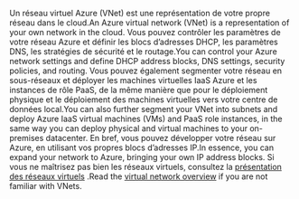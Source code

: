 <span data-ttu-id="819b8-101">Un réseau virtuel Azure (VNet) est une représentation de votre propre réseau dans le cloud.</span><span class="sxs-lookup"><span data-stu-id="819b8-101">An Azure virtual network (VNet) is a representation of your own network in the cloud.</span></span> <span data-ttu-id="819b8-102">Vous pouvez contrôler les paramètres de votre réseau Azure et définir les blocs d’adresses DHCP, les paramètres DNS, les stratégies de sécurité et le routage.</span><span class="sxs-lookup"><span data-stu-id="819b8-102">You can control your Azure network settings and define DHCP address blocks, DNS settings, security policies, and routing.</span></span> <span data-ttu-id="819b8-103">Vous pouvez également segmenter votre réseau en sous-réseaux et déployer les machines virtuelles IaaS Azure et les instances de rôle PaaS, de la même manière que pour le déploiement physique et le déploiement des machines virtuelles vers votre centre de données local.</span><span class="sxs-lookup"><span data-stu-id="819b8-103">You can also further segment your VNet into subnets and deploy Azure IaaS virtual machines (VMs) and PaaS role instances, in the same way you can deploy physical and virtual machines to your on-premises datacenter.</span></span> <span data-ttu-id="819b8-104">En bref, vous pouvez développer votre réseau sur Azure, en utilisant vos propres blocs d’adresses IP.</span><span class="sxs-lookup"><span data-stu-id="819b8-104">In essence, you can expand your network to Azure, bringing your own IP address blocks.</span></span> <span data-ttu-id="819b8-105">Si vous ne maîtrisez pas bien les réseaux virtuels, consultez la [présentation des réseaux virtuels](../articles/virtual-network/virtual-networks-overview.md) .</span><span class="sxs-lookup"><span data-stu-id="819b8-105">Read the [virtual network overview](../articles/virtual-network/virtual-networks-overview.md) if you are not familiar with VNets.</span></span>

